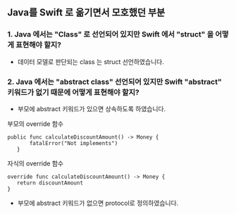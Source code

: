 ## Java를 Swift 로 옮기면서 모호했던 부분

### 1. Java 에서는 "Class" 로 선언되어 있지만 Swift 에서 "struct" 을 어떻게 표현해야 할지?
 - 데이터 모델로 판단되는 class 는 struct 선언하였습니다.

### 2. Java 에서는 "abstract class" 선언되어 있지만 Swift "abstract" 키워드가 없기 때문에 어떻게 표현해야 할지? 
 - 부모에 abstract 키워드가 있으면 상속하도록 하였습니다.
 
 부모의 override 함수
 ```
 public func calculateDiscountAmount() -> Money {
        fatalError("Not implements")
    }
 ```

자식의 override 함수
 ```
override func calculateDiscountAmount() -> Money {
    return discountAmount
}
 ```

 - 부모에 abstract 키워드가 없으면 protocol로 정의하였습니다.
